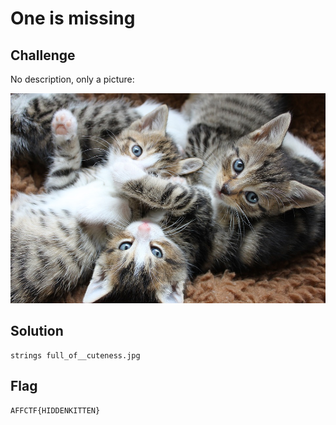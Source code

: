 # One is missing

## Challenge

No description, only a picture:

![cats](./full_of__cuteness.jpg)

## Solution

```
strings full_of__cuteness.jpg
```

## Flag

```
AFFCTF{HIDDENKITTEN}
```